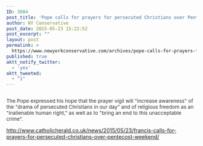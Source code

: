 ```yaml
---
ID: 3084
post_title: 'Pope calls for prayers for persecuted Christians over Pentecost weekend #free2Pray #Pentecost #Persecution'
author: NY Conservative
post_date: 2015-05-23 15:22:52
post_excerpt: ""
layout: post
permalink: >
  https://www.newyorkconservative.com/archives/pope-calls-for-prayers-for-persecuted-christians-over-pentecost-weekend-free2pray-pentecost-persecution/
published: true
aktt_notify_twitter:
  - 'yes'
aktt_tweeted:
  - "1"
---
```

<p><img src="http://www.newyorkconservative.com/wp-content/uploads/2015/05/052315_1922_Popecallsfo1.jpg" alt=""/>
	</p><p><span style="color:#333333; font-size:10pt">The Pope expressed his hope that the prayer vigil will "increase awareness" of the "drama of persecuted Christians in our day" and of religious freedom as an "inalienable human right," as well as to "bring an end to this unacceptable crime".</span>
	</p><p><a href="http://www.catholicherald.co.uk/news/2015/05/23/francis-calls-for-prayers-for-persecuted-christians-over-pentecost-weekend/">http://www.catholicherald.co.uk/news/2015/05/23/francis-calls-for-prayers-for-persecuted-christians-over-pentecost-weekend/</a>
	</p>
